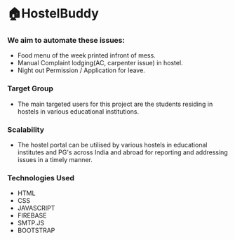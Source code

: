 # 🏠HostelBuddy

### We aim to automate these issues:
- Food menu of the week printed infront of mess.
- Manual Complaint lodging(AC, carpenter issue) in hostel.
- Night out Permission / Application for leave.


### Target Group
- The main targeted users for this project are the students residing in hostels in various educational institutions.


### Scalability
- The hostel portal can be utilised by various hostels in educational institutes and PG's across India and abroad for reporting and addressing issues in a timely manner.


### Technologies Used
- HTML
- CSS 
- JAVASCRIPT 
- FIREBASE
- SMTP.JS
- BOOTSTRAP
